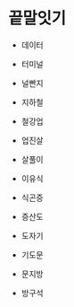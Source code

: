 # 끝말잇기

* 데이터

* 터미널

* 널빤지

* 지하철

* 철강업

* 업진살

* 살풀이

* 이유식

* 식곤증

* 증산도

* 도자기

* 기도문

* 문지방

* 방구석